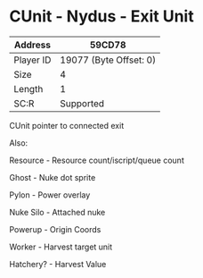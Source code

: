 
#  CUnit - Nydus - Exit Unit
Address   | 59CD78
----------|-------------
Player ID | 19077 (Byte Offset: 0)
Size 	  | 4
Length 	  | 1
SC:R      | Supported

CUnit pointer to connected exit

Also:
Resource - Resource count/iscript/queue count
Ghost - Nuke dot sprite
Pylon - Power overlay
Nuke Silo - Attached nuke
Powerup - Origin Coords
Worker - Harvest target unit
Hatchery? - Harvest Value
